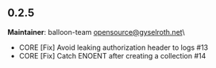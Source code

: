 ## 0.2.5
**Maintainer**: balloon-team <opensource@gyselroth.net>\

* CORE [Fix] Avoid leaking authorization header to logs #13
* CORE [Fix] Catch ENOENT after creating a collection #14